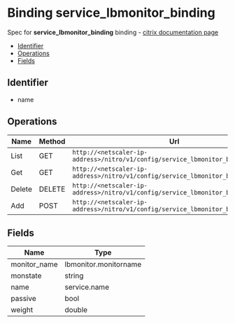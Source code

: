 # Binding service_lbmonitor_binding

Spec for **service_lbmonitor_binding** binding - [citrix documentation page](https://developer-docs.citrix.com/projects/netscaler-nitro-api/en/11.0/configuration/basic/service_lbmonitor_binding/service_lbmonitor_binding/)

- [Identifier](#identifier)
- [Operations](#operations)
- [Fields](#fields)

## Identifier

- name

## Operations

| Name | Method | Url |
|----|----|----|
| List | GET | `http://<netscaler-ip-address>/nitro/v1/config/service_lbmonitor_binding` |
| Get | GET | `http://<netscaler-ip-address>/nitro/v1/config/service_lbmonitor_binding/<name>` |
| Delete | DELETE | `http://<netscaler-ip-address>/nitro/v1/config/service_lbmonitor_binding/<name>` |
| Add | POST | `http://<netscaler-ip-address>/nitro/v1/config/service_lbmonitor_binding` |

## Fields

| Name | Type |
|----|----|
| monitor_name | lbmonitor.monitorname |
| monstate | string |
| name | service.name |
| passive | bool |
| weight | double |

